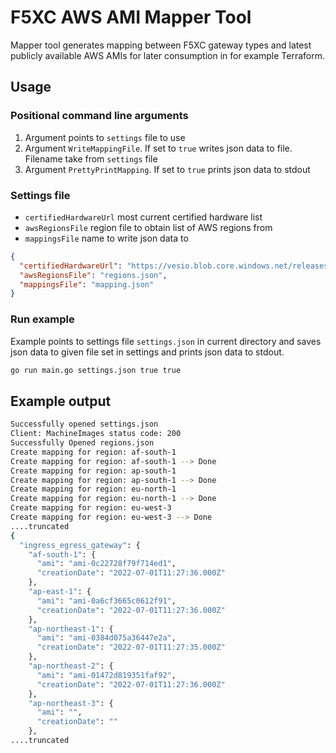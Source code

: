 # F5XC AWS AMI Mapper Tool

Mapper tool generates mapping between F5XC gateway types and latest publicly available AWS AMIs for later consumption in
for example Terraform.

## Usage

### Positional command line arguments

1. Argument points to `settings` file to use
2. Argument `WriteMappingFile`. If set to `true` writes json data to file. Filename take from `settings` file
3. Argument `PrettyPrintMapping`. If set to `true` prints json data to stdout

### Settings file

- `certifiedHardwareUrl` most current certified hardware list
- `awsRegionsFile` region file to obtain list of AWS regions from
- `mappingsFile` name to write json data to

```json
{
  "certifiedHardwareUrl": "https://vesio.blob.core.windows.net/releases/certified-hardware/aws.yml",
  "awsRegionsFile": "regions.json",
  "mappingsFile": "mapping.json"
}
```

### Run example

Example points to settings file `settings.json` in current directory and saves json data to given file set in settings
and prints json data to stdout.

```bash
go run main.go settings.json true true
```

## Example output

```bash
Successfully opened settings.json
Client: MachineImages status code: 200
Successfully Opened regions.json
Create mapping for region: af-south-1
Create mapping for region: af-south-1 --> Done
Create mapping for region: ap-south-1
Create mapping for region: ap-south-1 --> Done
Create mapping for region: eu-north-1
Create mapping for region: eu-north-1 --> Done
Create mapping for region: eu-west-3
Create mapping for region: eu-west-3 --> Done
....truncated 
{
  "ingress_egress_gateway": {
    "af-south-1": {
      "ami": "ami-0c22728f79f714ed1",
      "creationDate": "2022-07-01T11:27:36.000Z"
    },
    "ap-east-1": {
      "ami": "ami-0a6cf3665c0612f91",
      "creationDate": "2022-07-01T11:27:36.000Z"
    },
    "ap-northeast-1": {
      "ami": "ami-0384d075a36447e2a",
      "creationDate": "2022-07-01T11:27:35.000Z"
    },
    "ap-northeast-2": {
      "ami": "ami-01472d819351faf92",
      "creationDate": "2022-07-01T11:27:36.000Z"
    },
    "ap-northeast-3": {
      "ami": "",
      "creationDate": ""
    },
....truncated
```